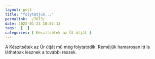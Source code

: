 ```yaml
---
layout: post
title: "folytatjuk..."
permalink:  /7013/ 
date: 2022-01-23 10:57:13
tags:  [  ] 
categories: [ Készítsétek az Út útját ]
---
```

A Készítsétek az Úr útját mű még folytatódik. Reméljük hamarosan itt is láthatóak lesznek a további részek.